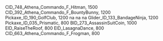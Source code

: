 CID_748_Athena_Commando_F_Hitman, 1500
CID_392_Athena_Commando_F_BountyBunny, 1200
Pickaxe_ID_190_GolfClub, 1200
na
na
na
Glider_ID_133_BandageNinja, 1200
Pickaxe_ID_035_Prismatic, 800
BID_273_AssassinSuitCoin, 1000
EID_RaiseTheRoof, 800
EID_LasagnaDance, 800
CID_663_Athena_Commando_F_Frogman, 800
